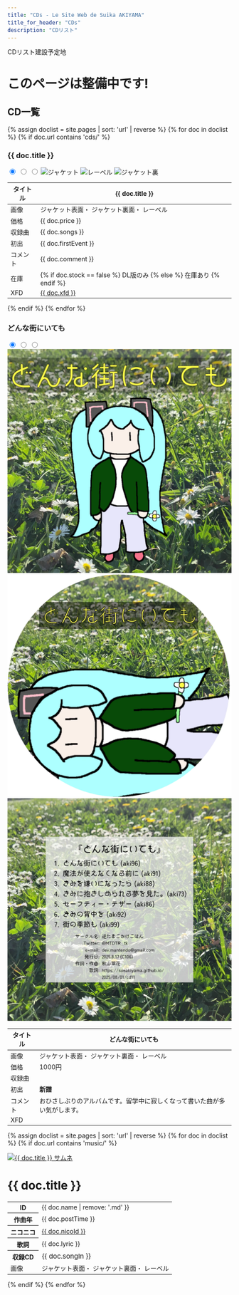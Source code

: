 ```yaml
---
title: "CDs - Le Site Web de Suika AKIYAMA"
title_for_header: "CDs"
description: "CDリスト"
---
```


CDリスト建設予定地

# このページは整備中です!

<h2 id="おしながき">CD一覧</h2>

{% assign doclist = site.pages | sort: 'url' | reverse %}
  {% for doc in doclist %}
    {% if doc.url contains 'cds/' %}
      <h3 id="{{ doc.title }}">{{ doc.title }}</h3>
      <div class="song-block">
        <div class="cds-float-left">
          <input type="radio" name="cd_select" id="cd_jacket_a" class="non" checked>
          <input type="radio" name="cd_select" id="cd_jacket_b" class="non">
          <input type="radio" name="cd_select" id="cd_jacket_c" class="non">
          <img src="https://sueakiyama.github.io/cds/images/{{ doc.name | remove: '.md' }}_a.webp" alt="ジャケット" class="cds-first-image cds-images">
          <img src="https://sueakiyama.github.io/cds/images/{{ doc.name | remove: '.md' }}_c.webp" alt="レーベル" class="cds-second-image cds-images">
          <img src="https://sueakiyama.github.io/cds/images/{{ doc.name | remove: '.md' }}_b.webp" alt="ジャケット裏" class="cds-third-image cds-images">
        </div>
        <table class="cds-float-right">
          <thead>
            <tr>
              <th>タイトル</th>
              <th>{{ doc.title }}</th>
            </tr>
          </thead>
          <tbody>
            <tr>
              <td>画像</td>
              <td>
                <label for="cd_jacket_a"><a>ジャケット表面</a></label>・
                <label for="cd_jacket_b"><a>ジャケット裏面</a></label>・
                <label for="cd_jacket_c"><a>レーベル</a></label>
              </td>
            </tr>
            <tr>
              <td>価格</td>
              <td>{{ doc.price }}</td>
            </tr>
            <tr>
              <td>収録曲</td>
              <td>{{ doc.songs }}</td>
            </tr>
            <tr>
              <td>初出</td>
              <td>{{ doc.firstEvent }}</td>
            </tr>
            <tr>
              <td>コメント</td>
              <td>{{ doc.comment }}</td>
            </tr>
            <tr>
              <td>在庫</td>
              <td>
                {% if doc.stock == false %}
                DL版のみ
                {% else %}
                在庫あり
                {% endif %}
              </td>
            </tr>
            <tr>
              <td>XFD</td>
              <td><a href="https://nico.ms/{{ doc.xfd }}" target="_blank">{{ doc.xfd }}</a></td>
            </tr>
          </tbody>
        </table>
      </div>
    {% endif %}
  {% endfor %}
</div>

<h3 id="どんな街にいても">どんな街にいても</h3>

<div>
<div class="song-block">
    <div class="cds-float-left">
        <input type="radio" name="cd10_select" id="cd10_jacket_a" class="non" checked>
        <input type="radio" name="cd10_select" id="cd10_jacket_b" class="non">
        <input type="radio" name="cd10_select" id="cd10_jacket_c" class="non">
        <img src="cds/images/cd11_a.webp" alt="どんな街にいても ジャケット" class="cds-first-image cds-images">
        <img src="cds/images/cd11_c.webp" alt="どんな街にいても　レーベル" class="cds-second-image cds-images">
        <img src="cds/images/cd11_b.webp" alt="どんな街にいても　ジャケット裏" class="cds-third-image cds-images">
    </div>
    <table class="cds-float-right">
        <thead>
            <tr>
                <th>タイトル</th>
                <th>どんな街にいても</th>
            </tr>
        </thead>
        <tbody>
            <tr>
                <td>画像</td>
                <td>
                    <label for="cd10_jacket_a"><a>ジャケット表面</a></label>・
                    <label for="cd10_jacket_b"><a>ジャケット裏面</a></label>・
                    <label for="cd10_jacket_c"><a>レーベル</a></label>
                </td>
            </tr>
            <tr>
                <td>価格</td>
                <td>1000円</td>
            </tr>
            <tr>
                <td>収録曲</td>
                <td>
                </td>
            </tr>
            <tr>
                <td>初出</td>
                <td><b>新譜</b></td>
            </tr>
            <tr>
                <td>コメント</td>
                <td>おひさしぶりのアルバムです。留学中に寂しくなって書いた曲が多い気がします。</td>
            </tr>
            <tr>
                <td>XFD</td>
                <td>
                </td>
            </tr>
        </tbody>
    </table>
</div>



</div>

<!-- Auto-List Test -->
<div class="grid">
  
{% assign doclist = site.pages | sort: 'url' | reverse %}
  {% for doc in doclist %}
    {% if doc.url contains 'music/' %}
      <div class="item">
        <a href="{{ doc.url | remove: '.html' }}">
          <img class="float-left" src="{{ doc.image }}" alt="{{ doc.title }} サムネ">
        </a> 
        <h2 class="float-right" style="font-size:26px;">{{ doc.title }}</h2>
        <table class="float-right">
          <tr>
            <th>ID</th>
            <td>{{ doc.name | remove: '.md' }}</td>
          </tr>
          <tr>
            <th>作曲年</th>
            <td>{{ doc.postTime }}</td>
          </tr>
          <tr>
            <th>ニコニコ</th>
            <td><a href="https://www.nicovideo.jp/watch/{{ doc.nicoId }}" target="_blank">{{ doc.nicoId }}</a></td>
          </tr>
          <tr>
            <th>歌詞</th>
            <td>{{ doc.lyric }}</td>
          </tr>
          <tr>
            <th>収録CD</th>
            <td style="font-size:15px;">{{ doc.songIn }}</td>
          </tr>
            <tr>
                <td>画像</td>
                <td>
                    <label for="cd10_jacket_a"><a>ジャケット表面</a></label>・
                    <label for="cd10_jacket_b"><a>ジャケット裏面</a></label>・
                    <label for="cd10_jacket_c"><a>レーベル</a></label>
                </td>
            </tr>
        </table>
      </div>
    {% endif %}
  {% endfor %}

</div>
<!-- Auto-List Test End -->
